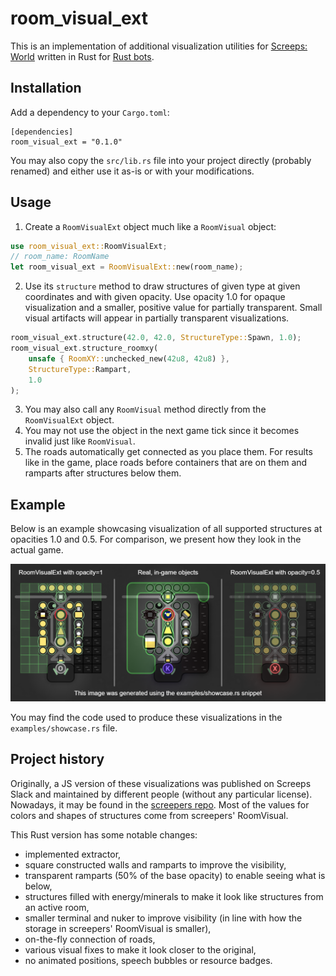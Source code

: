# room_visual_ext

This is an implementation of additional visualization utilities for [Screeps: World](https://screeps.com)
written in Rust for [Rust bots](https://github.com/rustyscreeps/screeps-game-api).

## Installation

Add a dependency to your `Cargo.toml`:
```
[dependencies]
room_visual_ext = "0.1.0"
```

You may also copy the `src/lib.rs` file into your project directly (probably renamed) and either use
it as-is or with your modifications.

## Usage

1. Create a `RoomVisualExt` object much like a `RoomVisual` object:
```rust
use room_visual_ext::RoomVisualExt;
// room_name: RoomName
let room_visual_ext = RoomVisualExt::new(room_name);
```
2. Use its `structure` method to draw structures of given type at given coordinates and with given opacity.
Use opacity 1.0 for opaque visualization and a smaller, positive value for partially transparent.
Small visual artifacts will appear in partially transparent visualizations. 
```rust
room_visual_ext.structure(42.0, 42.0, StructureType::Spawn, 1.0);
room_visual_ext.structure_roomxy(
    unsafe { RoomXY::unchecked_new(42u8, 42u8) },
    StructureType::Rampart,
    1.0
);
```
3. You may also call any `RoomVisual` method directly from the `RoomVisualExt` object.
4. You may not use the object in the next game tick since it becomes invalid just like `RoomVisual`.
5. The roads automatically get connected as you place them.
For results like in the game, place roads before containers that are on them and ramparts after structures below them.

## Example

Below is an example showcasing visualization of all supported structures at opacities 1.0 and 0.5.
For comparison, we present how they look in the actual game.

![Screenshot of showcase of RoomVisualExt in-game](room_visual_ext_example.png)

You may find the code used to produce these visualizations in the `examples/showcase.rs` file.

## Project history

Originally, a JS version of these visualizations was published on Screeps Slack and maintained by different people
(without any particular license).
Nowadays, it may be found in the [screepers repo](https://github.com/screepers/RoomVisual).
Most of the values for colors and shapes of structures come from screepers' RoomVisual.

This Rust version has some notable changes:
* implemented extractor,
* square constructed walls and ramparts to improve the visibility,
* transparent ramparts (50% of the base opacity) to enable seeing what is below,
* structures filled with energy/minerals to make it look like structures from an active room,
* smaller terminal and nuker to improve visibility (in line with how the storage in screepers'
  RoomVisual is smaller),
* on-the-fly connection of roads,
* various visual fixes to make it look closer to the original,
* no animated positions, speech bubbles or resource badges.